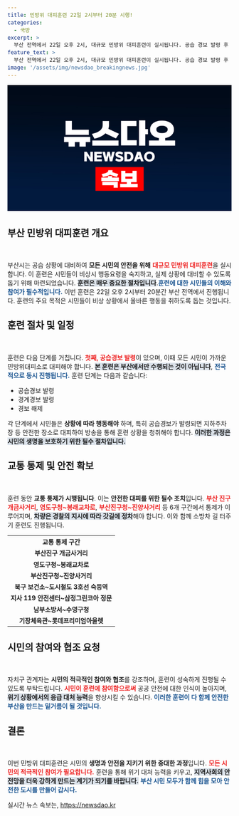 ```yaml
---
title: 민방위 대피훈련 22일 2시부터 20분 시행!
categories:
  - 국방
excerpt: >
  부산 전역에서 22일 오후 2시, 대규모 민방위 대피훈련이 실시됩니다. 공습 경보 발령 후 시민들은 대피소로 안전하게 대피해야 하며, 교통 통제가 이뤄져 협조가 필요합니다. 훈련에 함께 참여해 대응 요령을 숙지하세요!
feature_text: >
  부산 전역에서 22일 오후 2시, 대규모 민방위 대피훈련이 실시됩니다. 공습 경보 발령 후 시민들은 대피소로 안전하게 대피해야 하며, 교통 통제가 이뤄져 협조가 필요합니다. 훈련에 함께 참여해 대응 요령을 숙지하세요!
image: '/assets/img/newsdao_breakingnews.jpg'
---
```


<p><img src="/assets/img/newsdao_breakingnews.jpg" alt="koreaapp 속보" /></p>

<h2 data-ke-size="size26">부산 민방위 대피훈련 개요</h2>

<p data-ke-size="size16">&nbsp;</p>

<p>부산시는 공습 상황에 대비하여 <strong>모든 시민의 안전을 위해</strong> <b><span style="color: #ee2323;">대규모 민방위 대피훈련</span></b>을 실시합니다. 이 훈련은 시민들이 비상시 행동요령을 숙지하고, 실제 상황에 대비할 수 있도록 돕기 위해 마련되었습니다. <b><span style="background-color: #21538527;">훈련은 매우 중요한 절차입니다</span></b>.<b><span style="color: #1a5490;">훈련에 대한 시민들의 이해와 참여가 필수적입니다.</span></b> 이번 훈련은 22일 오후 2시부터 20분간 부산 전역에서 진행됩니다. 훈련의 주요 목적은 시민들이 비상 상황에서 올바른 행동을 취하도록 돕는 것입니다. </p>

<h2 data-ke-size="size26">훈련 절차 및 일정</h2>

<p data-ke-size="size16">&nbsp;</p>

<p>훈련은 다음 단계를 거칩니다. <b><span style="color: #ee2323;">첫째, 공습경보 발령</span></b>이 있으며, 이때 모든 시민이 가까운 민방위대피소로 대피해야 합니다. <b><span style="background-color: #21538527;">본 훈련은 부산에서만 수행되는 것이 아닙니다</span></b>, <b><span style="color: #1a5490;">전국적으로 동시 진행됩니다.</span></b> 훈련 단계는 다음과 같습니다:</p>

<ul>
  <li>공습경보 발령</li>
  <li>경계경보 발령</li>
  <li>경보 해제</li>
</ul>

<p>각 단계에서 시민들은 <strong>상황에 따라 행동해야</strong> 하며, 특히 공습경보가 발령되면 지하주차장 등 안전한 장소로 대피하여 방송을 통해 훈련 상황을 청취해야 합니다. <b><span style="background-color: #21538527;">이러한 과정은 시민의 생명을 보호하기 위한 필수 절차입니다.</span></b></p>

<h2 data-ke-size="size26">교통 통제 및 안전 확보</h2>

<p data-ke-size="size16">&nbsp;</p>

<p>훈련 동안 <strong>교통 통제가 시행됩니다</strong>. 이는 <strong>안전한 대피를 위한 필수 조치</strong>입니다. <b><span style="color: #ee2323;">부산 진구 개금사거리</span></b>, <b><span style="color: #ee2323;">영도구청~봉래교차로</span></b>, <b><span style="color: #ee2323;">부산진구청~진양사거리</span></b> 등 6개 구간에서 통제가 이루어지며, <b><span style="background-color: #21538527;">차량은 경찰의 지시에 따라 갓길에 정차</span></b>해야 합니다. 이와 함께 소방차 길 터주기 훈련도 진행됩니다.</p>

<table style="width: 100%;">
  <tr>
    <th style="text-align: center;"><b>교통 통제 구간</b></th>
  </tr>
  <tr>
    <td style="text-align: center; height: 17px;"><b>부산진구 개금사거리</b></td>
  </tr>
  <tr>
    <td style="text-align: center; height: 17px;"><b>영도구청~봉래교차로</b></td>
  </tr>
  <tr>
    <td style="text-align: center; height: 17px;"><b>부산진구청~진양사거리</b></td>
  </tr>
  <tr>
    <td style="text-align: center; height: 17px;"><b>북구 보건소~도시철도 3호선 숙등역</b></td>
  </tr>
  <tr>
    <td style="text-align: center; height: 17px;"><b>지사 119 안전센터~삼정그린코아 정문</b></td>
  </tr>
  <tr>
    <td style="text-align: center; height: 17px;"><b>남부소방서~수영구청</b></td>
  </tr>
  <tr>
    <td style="text-align: center; height: 17px;"><b>기장체육관~롯데프리미엄아울렛</b></td>
  </tr>
</table>

<h2 data-ke-size="size26">시민의 참여와 협조 요청</h2>

<p data-ke-size="size16">&nbsp;</p>

<p>자치구 관계자는 <strong>시민의 적극적인 참여와 협조</strong>를 강조하며, 훈련이 성숙하게 진행될 수 있도록 부탁드립니다. <b><span style="color: #ee2323;">시민이 훈련에 참여함으로써</span></b> 공공 안전에 대한 인식이 높아지며, <b><span style="background-color: #21538527;">위기 상황에서의 응급 대처 능력</span></b>을 향상시킬 수 있습니다. <b><span style="color: #1a5490;">이러한 훈련이 다 함께 안전한 부산을 만드는 밑거름이 될 것입니다.</span></b></p>

<h2 data-ke-size="size26">결론</h2>

<p data-ke-size="size16">&nbsp;</p>

<p>이번 민방위 대피훈련은 시민의 <strong>생명과 안전을 지키기 위한 중대한 과정</strong>입니다. <b><span style="color: #ee2323;">모든 시민의 적극적인 참여가 필요합니다.</span></b> 훈련을 통해 위기 대처 능력을 키우고, <b><span style="background-color: #21538527;">지역사회의 안전망을 더욱 강하게 만드는 계기가 되기를 바랍니다.</span></b> <b><span style="color: #1a5490;">부산 시민 모두가 함께 힘을 모아 안전한 도시를 만들어 갑시다.</span></b></p>
실시간 뉴스 속보는, <a href="https://newsdao.kr" rel="dofollow">https://newsdao.kr</a>


